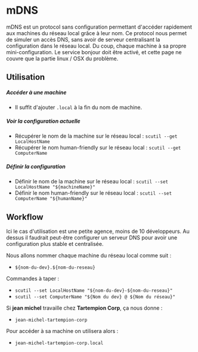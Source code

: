 # mDNS

mDNS est un protocol sans configuration permettant d'accéder rapidement aux machines du réseau local grâce à leur nom.
Ce protocol nous permet de simuler un accès DNS, sans avoir de serveur centralisant la configuration dans le réseau local.
Du coup, chaque machine à sa propre mini-configuration.
Le service bonjour doit être activé, et cette page ne couvre que la partie linux / OSX du problème.

## Utilisation

##### Accéder à une machine
- Il suffit d'ajouter `.local` à la fin du nom de machine.

##### Voir la configuration actuelle
- Récupérer le nom de la machine sur le réseau local : `scutil --get LocalHostName`
- Récupérer le nom human-friendly sur le réseau local : `scutil --get ComputerName`

##### Définir la configuration
- Définir le nom de la machine sur le réseau local : `scutil --set LocalHostName "${machineName}"`
- Définir le nom human-friendly sur le réseau local : `scutil --set ComputerName "${humanName}"`


## Workflow

Ici le cas d'utilisation est une petite agence, moins de 10 développeurs. Au dessus il faudrait peut-être configurer un serveur DNS pour avoir une configuration plus stable et centralisée.

Nous allons nommer chaque machine du réseau local comme suit :
- `${nom-du-dev}.${nom-du-reseau}`

Commandes à taper :
- `scutil --set LocalHostName "${nom-du-dev}-${nom-du-reseau}"`
- `scutil --set ComputerName "${Nom du dev} @ ${Nom du réseau}"`

Si **jean michel** travaille chez **Tartempion Corp**, ça nous donne :
- `jean-michel-tartempion-corp`

Pour accéder à sa machine on utilisera alors :
- `jean-michel-tartempion-corp.local`
